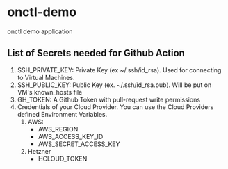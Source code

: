 # onctl-demo
onctl demo application

## List of Secrets needed for Github Action

1. SSH_PRIVATE_KEY: Private Key (ex ~/.ssh/id_rsa). Used for connecting to Virtual Machines. 
1. SSH_PUBLIC_KEY: Public Key (ex. ~/.ssh/id_rsa.pub). Will be put on VM's known_hosts file 
1. GH_TOKEN: A Github Token with pull-request write permissions
1. Credentials of your Cloud Provider. You can use the Cloud Providers defined Environment Variables. 
    1. AWS:
        *  AWS_REGION
        *  AWS_ACCESS_KEY_ID
        *  AWS_SECRET_ACCESS_KEY
    2. Hetzner
        * HCLOUD_TOKEN



